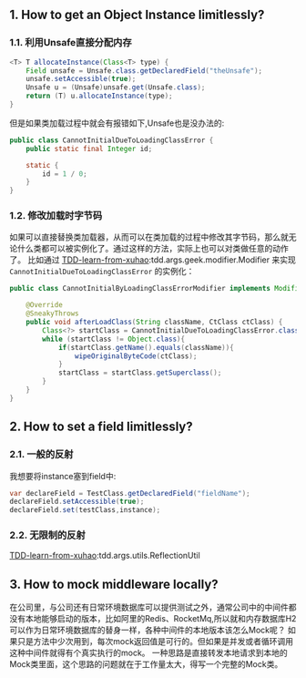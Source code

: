 ## 1. How to get an Object Instance limitlessly?
### 1.1. 利用Unsafe直接分配内存
```java
<T> T allocateInstance(Class<T> type) {
    Field unsafe = Unsafe.class.getDeclaredField("theUnsafe");
    unsafe.setAccessible(true);
    Unsafe u = (Unsafe)unsafe.get(Unsafe.class);
    return (T) u.allocateInstance(type);
}
```

但是如果类加载过程中就会有报错如下,Unsafe也是没办法的:
```java
public class CannotInitialDueToLoadingClassError {
    public static final Integer id;

    static {
        id = 1 / 0;
    }
}
```
### 1.2. 修改加载时字节码
如果可以直接替换类加载器，从而可以在类加载的过程中修改其字节码，那么就无论什么类都可以被实例化了。通过这样的方法，实际上也可以对类做任意的动作了。
比如通过 [TDD-learn-from-xuhao](https://github.com/istarwyh/TDD-learn-from-xuhao.git):tdd.args.geek.modifier.Modifier 来实现`CannotInitialDueToLoadingClassError` 的实例化：
```java
public class CannotInitialByLoadingClassErrorModifier implements Modifier {

    @Override
    @SneakyThrows
    public void afterLoadClass(String className, CtClass ctClass) {
        Class<?> startClass = CannotInitialDueToLoadingClassError.class;
        while (startClass != Object.class){
            if(startClass.getName().equals(className)){
                wipeOriginalByteCode(ctClass);
            }
            startClass = startClass.getSuperclass();
        }
    }
}

```
## 2. How to set a field limitlessly?
### 2.1. 一般的反射
我想要将instance塞到field中:

```java
var declareField = TestClass.getDeclaredField("fieldName");
declareField.setAccessible(true);
declareField.set(testClass,instance);
```
### 2.2. 无限制的反射
[TDD-learn-from-xuhao](https://github.com/istarwyh/TDD-learn-from-xuhao.git):tdd.args.utils.ReflectionUtil

## 3. How to mock middleware locally?
在公司里，与公司还有日常环境数据库可以提供测试之外，通常公司中的中间件都没有本地能够启动的版本，比如阿里的Redis、RocketMq,所以就和内存数据库H2可以作为日常环境数据库的替身一样，各种中间件的本地版本该怎么Mock呢？
如果只是方法中少次用到，每次mock返回值是可行的。但如果是并发或者循环调用这种中间件就得有个真实执行的mock。
一种思路是直接转发本地请求到本地的Mock类里面，这个思路的问题就在于工作量太大，得写一个完整的Mock类。